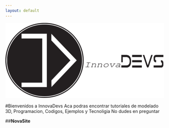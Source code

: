 ```yaml
---
layout: default
---
```


![InnovaDevs](https://raw.githubusercontent.com/innovadevs/innovadevs.github.io/master/images/full.png)
  
#Bienvenidos a InnovaDevs
Aca podras encontrar tutoriales de modelado 3D, Programacion, Codigos, Ejemplos y Tecnoligia
No dudes en preguntar  
  
  ##**NovaSite**